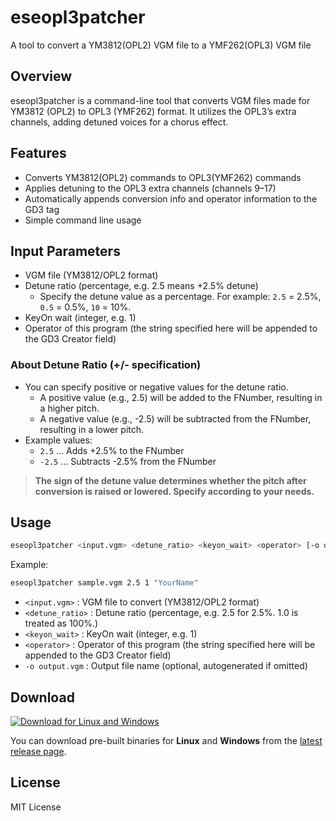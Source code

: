 # eseopl3patcher

A tool to convert a YM3812(OPL2) VGM file to a YMF262(OPL3) VGM file

## Overview

eseopl3patcher is a command-line tool that converts VGM files made for YM3812 (OPL2) to OPL3 (YMF262) format. It utilizes the OPL3’s extra channels, adding detuned voices for a chorus effect.

## Features

- Converts YM3812(OPL2) commands to OPL3(YMF262) commands
- Applies detuning to the OPL3 extra channels (channels 9–17)
- Automatically appends conversion info and operator information to the GD3 tag
- Simple command line usage

## Input Parameters

- VGM file (YM3812/OPL2 format)
- Detune ratio (percentage, e.g. 2.5 means +2.5% detune)
    - Specify the detune value as a percentage. For example: `2.5` = 2.5%, `0.5` = 0.5%, `10` = 10%.
- KeyOn wait (integer, e.g. 1)
- Operator of this program (the string specified here will be appended to the GD3 Creator field)

### About Detune Ratio (+/- specification)

- You can specify positive or negative values for the detune ratio.
    - A positive value (e.g., 2.5) will be added to the FNumber, resulting in a higher pitch.
    - A negative value (e.g., -2.5) will be subtracted from the FNumber, resulting in a lower pitch.
- Example values:
    - `2.5` … Adds +2.5% to the FNumber
    - `-2.5` … Subtracts -2.5% from the FNumber

> **The sign of the detune value determines whether the pitch after conversion is raised or lowered. Specify according to your needs.**

## Usage

```sh
eseopl3patcher <input.vgm> <detune_ratio> <keyon_wait> <operator> [-o output.vgm]
```

Example:
```sh
eseopl3patcher sample.vgm 2.5 1 "YourName"
```

- `<input.vgm>` : VGM file to convert (YM3812/OPL2 format)
- `<detune_ratio>` : Detune ratio (percentage, e.g. 2.5 for 2.5%. 1.0 is treated as 100%.)
- `<keyon_wait>` : KeyOn wait (integer, e.g. 1)
- `<operator>` : Operator of this program (the string specified here will be appended to the GD3 Creator field)
- `-o output.vgm` : Output file name (optional, autogenerated if omitted)

## Download

[![Download for Linux and Windows](https://img.shields.io/github/v/release/emef2247/eseopl3patcher?label=Download%20latest%20release)](https://github.com/emef2247/eseopl3patcher/releases/latest)

You can download pre-built binaries for **Linux** and **Windows** from the [latest release page](https://github.com/emef2247/eseopl3patcher/releases/latest).

## License

MIT License
